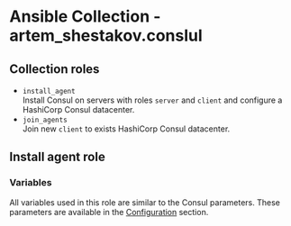 # Ansible Collection - artem_shestakov.conslul
## Collection roles
* `install_agent`  
Install Consul on servers with roles `server` and `client` and configure a HashiCorp Consul datacenter.
* `join_agents`  
Join new `client` to exists HashiCorp Consul datacenter.

## Install agent role
### Variables
All variables used in this role are similar to the Consul parameters. These parameters are available in the [Configuration](https://www.consul.io/docs/agent/options) section.